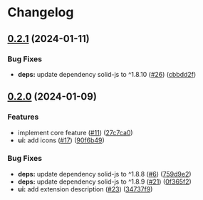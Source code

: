 # Changelog

## [0.2.1](https://github.com/noriapi/clean-youtube-chat/compare/clean-youtube-chat-v0.2.0...clean-youtube-chat-v0.2.1) (2024-01-11)


### Bug Fixes

* **deps:** update dependency solid-js to ^1.8.10 ([#26](https://github.com/noriapi/clean-youtube-chat/issues/26)) ([cbbdd2f](https://github.com/noriapi/clean-youtube-chat/commit/cbbdd2fa0355c42c597f2042aaa7872cdcdd756f))

## [0.2.0](https://github.com/noriapi/clean-youtube-chat/compare/clean-youtube-chat-v0.1.0...clean-youtube-chat-v0.2.0) (2024-01-09)


### Features

* implement core feature ([#11](https://github.com/noriapi/clean-youtube-chat/issues/11)) ([27c7ca0](https://github.com/noriapi/clean-youtube-chat/commit/27c7ca0da65f1a1edf84c57827c0717ddd3e6c8f))
* **ui:** add icons ([#17](https://github.com/noriapi/clean-youtube-chat/issues/17)) ([90f6b49](https://github.com/noriapi/clean-youtube-chat/commit/90f6b49f2d2e111a203b08b4db236ebe65c1628c))


### Bug Fixes

* **deps:** update dependency solid-js to ^1.8.8 ([#6](https://github.com/noriapi/clean-youtube-chat/issues/6)) ([759d9e2](https://github.com/noriapi/clean-youtube-chat/commit/759d9e21e3e1db0aeafee7b28b1efdc870255654))
* **deps:** update dependency solid-js to ^1.8.9 ([#21](https://github.com/noriapi/clean-youtube-chat/issues/21)) ([0f365f2](https://github.com/noriapi/clean-youtube-chat/commit/0f365f2aacf5fea11d4afbd61707c1487089d7e6))
* **ui:** add extension description ([#23](https://github.com/noriapi/clean-youtube-chat/issues/23)) ([34737f9](https://github.com/noriapi/clean-youtube-chat/commit/34737f95bdaf94d34bdc3434bb5910640bdd236d))
